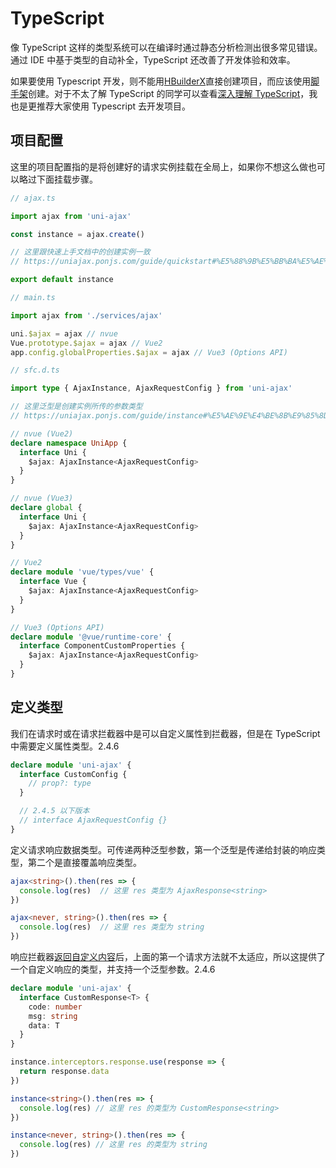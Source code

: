 # TypeScript

像 TypeScript 这样的类型系统可以在编译时通过静态分析检测出很多常见错误。通过 IDE 中基于类型的自动补全，TypeScript 还改善了开发体验和效率。

如果要使用 Typescript 开发，则不能用[HBuilderX](https://uniapp.dcloud.net.cn/quickstart-hx.html)直接创建项目，而应该使用[脚手架](https://uniapp.dcloud.net.cn/quickstart-cli.html)创建。对于不太了解 TypeScript 的同学可以查看[深入理解 TypeScript](https://jkchao.github.io/typescript-book-chinese/)，我也是更推荐大家使用 Typescript 去开发项目。

## 项目配置

这里的项目配置指的是将创建好的请求实例挂载在全局上，如果你不想这么做也可以略过下面挂载步骤。

```ts
// ajax.ts

import ajax from 'uni-ajax'

const instance = ajax.create()

// 这里跟快速上手文档中的创建实例一致
// https://uniajax.ponjs.com/guide/quickstart#%E5%88%9B%E5%BB%BA%E5%AE%9E%E4%BE%8B

export default instance
```

```ts
// main.ts

import ajax from './services/ajax'

uni.$ajax = ajax // nvue
Vue.prototype.$ajax = ajax // Vue2
app.config.globalProperties.$ajax = ajax // Vue3 (Options API)
```

```ts
// sfc.d.ts

import type { AjaxInstance, AjaxRequestConfig } from 'uni-ajax'

// 这里泛型是创建实例所传的参数类型
// https://uniajax.ponjs.com/guide/instance#%E5%AE%9E%E4%BE%8B%E9%85%8D%E7%BD%AE

// nvue (Vue2)
declare namespace UniApp {
  interface Uni {
    $ajax: AjaxInstance<AjaxRequestConfig>
  }
}

// nvue (Vue3)
declare global {
  interface Uni {
    $ajax: AjaxInstance<AjaxRequestConfig>
  }
}

// Vue2
declare module 'vue/types/vue' {
  interface Vue {
    $ajax: AjaxInstance<AjaxRequestConfig>
  }
}

// Vue3 (Options API)
declare module '@vue/runtime-core' {
  interface ComponentCustomProperties {
    $ajax: AjaxInstance<AjaxRequestConfig>
  }
}
```

## 定义类型

我们在请求时或在请求拦截器中是可以自定义属性到拦截器，但是在 TypeScript 中需要定义属性类型。<Badge type="warning">2.4.6</Badge>

```ts
declare module 'uni-ajax' {
  interface CustomConfig {
    // prop?: type
  }

  // 2.4.5 以下版本
  // interface AjaxRequestConfig {}
}
```

定义请求响应数据类型。可传递两种泛型参数，第一个泛型是传递给封装的响应类型，第二个是直接覆盖响应类型。

```ts
ajax<string>().then(res => {
  console.log(res)  // 这里 res 类型为 AjaxResponse<string>
})

ajax<never, string>().then(res => {
  console.log(res)  // 这里 res 类型为 string
})
```

响应拦截器[返回自定义内容](/guide/interceptor#响应自定义内容)后，上面的第一个请求方法就不太适应，所以这提供了一个自定义响应的类型，并支持一个泛型参数。<Badge>2.4.6</Badge>

```ts
declare module 'uni-ajax' {
  interface CustomResponse<T> {
    code: number
    msg: string
    data: T
  }
}

instance.interceptors.response.use(response => {
  return response.data
})

instance<string>().then(res => {
  console.log(res) // 这里 res 的类型为 CustomResponse<string>
})

instance<never, string>().then(res => {
  console.log(res) // 这里 res 的类型为 string
})
```
